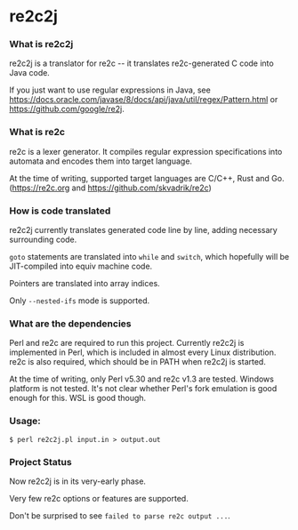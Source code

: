 # re2c2j

### What is re2c2j

re2c2j is a translator for re2c -- it translates re2c-generated C code into Java code.

If you just want to use regular expressions in Java, see https://docs.oracle.com/javase/8/docs/api/java/util/regex/Pattern.html or https://github.com/google/re2j.

### What is re2c

re2c is a lexer generator. It compiles regular expression specifications into automata and encodes them into target language.

At the time of writing, supported target languages are C/C++, Rust and Go. (https://re2c.org and https://github.com/skvadrik/re2c)


### How is code translated

re2c2j currently translates generated code line by line, adding necessary surrounding code.

`goto` statements are translated into `while` and `switch`, which hopefully will be JIT-compiled into equiv machine code.

Pointers are translated into array indices.

Only `--nested-ifs` mode is supported.


### What are the dependencies

Perl and re2c are required to run this project.
Currently re2c2j is implemented in Perl, which is included in almost every Linux distribution.
re2c is also required, which should be in PATH when re2c2j is started.

At the time of writing, only Perl v5.30 and re2c v1.3 are tested.
Windows platform is not tested. It's not clear whether Perl's fork emulation is good enough for this. WSL is good though.

### Usage:
```
$ perl re2c2j.pl input.in > output.out
```

### Project Status
Now re2c2j is in its very-early phase.

Very few re2c options or features are supported.

Don't be surprised to see `failed to parse re2c output ...`.
